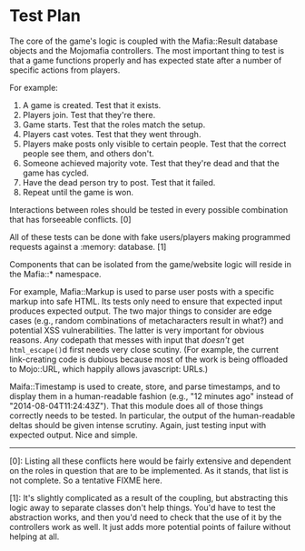 Test Plan
=========

The core of the game's logic is coupled with the Mafia::Result database
objects and the Mojomafia controllers. The most important thing to test is
that a game functions properly and has expected state after a number of
specific actions from players.

For example:

1. A game is created. Test that it exists.
2. Players join. Test that they're there.
3. Game starts. Test that the roles match the setup.
4. Players cast votes. Test that they went through.
5. Players make posts only visible to certain people. Test that the correct people see them, and others don't.
6. Someone achieved majority vote. Test that they're dead and that the game has cycled.
7. Have the dead person try to post. Test that it failed.
8. Repeat until the game is won.

Interactions between roles should be tested in every possible combination that
has forseeable conflicts. [0]

All of these tests can be done with fake users/players making programmed
requests against a :memory: database. [1]

Components that can be isolated from the game/website logic will reside in the
Mafia::* namespace. 

For example, Mafia::Markup is used to parse user posts with a specific markup
into safe HTML. Its tests only need to ensure that expected input produces
expected output. The two major things to consider are edge cases (e.g., random
combinations of metacharacters result in what?) and potential XSS
vulnerabilities. The latter is very important for obvious reasons. *Any*
codepath that messes with input that *doesn't* get `html_escape()`d first
needs very close scutiny. (For example, the current link-creating code is
dubious because most of the work is being offloaded to Mojo::URL, which
happily allows javascript: URLs.)

Maifa::Timestamp is used to create, store, and parse timestamps, and to
display them in a human-readable fashion (e.g., "12 minutes ago" instead of
"2014-08-04T11:24:43Z"). That this module does all of those things correctly
needs to be tested. In particular, the output of the human-readable deltas
should be given intense scrutiny. Again, just testing input with expected
output. Nice and simple.

---

[0]: Listing all these conflicts here would be fairly extensive and dependent
on the roles in question that are to be implemented. As it stands, that list
is not complete. So a tentative FIXME here.

[1]: It's slightly complicated as a result of the coupling, but abstracting
this logic away to separate classes don't help things. You'd have to test the
abstraction works, and then you'd need to check that the use of it by the
controllers work as well. It just adds more potential points of failure
without helping at all.
